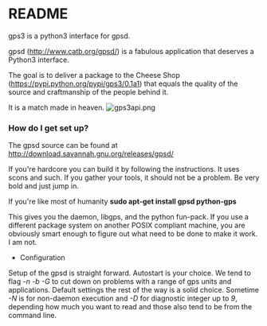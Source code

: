 # README #

gps3 is a python3 interface for gpsd.

gpsd (http://www.catb.org/gpsd/) is a fabulous application that deserves a Python3 interface.

The goal is to deliver a package to the Cheese Shop (https://pypi.python.org/pypi/gps3/0.1a1) that equals the quality of the source and craftmanship of the people behind it.

It is a match made in heaven.
![gps3api.png](https://bitbucket.org/repo/nGqxd8/images/2743857718-gps3api.png)

### How do I get set up? ###

The gpsd source can be found at http://download.savannah.gnu.org/releases/gpsd/

If you're hardcore you can build it by following the instructions.  It uses scons and such.  If you gather your tools, it should not be a problem.  Be very bold and just jump in.

If you're like most of humanity **sudo apt-get install gpsd python-gps**

This gives you the daemon, libgps, and the python fun-pack.  If you use a different package system on another POSIX compliant machine, you are obviously smart enough to figure out what need to be done to make it work. I am not.

* Configuration

Setup of the gpsd is straight forward.  Autostart is your choice.  We tend to flag *-n -b -G* to cut down on problems with a range of gps units and applications.  Default settings the rest of the way is a solid choice.  Sometime *-N* is for non-daemon execution and *-D* for diagnostic integer up to *9*, depending how much you want to read and those also tend to be from the command line. 
